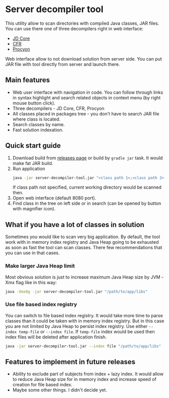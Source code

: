 # Server decompiler tool
This utility allow to scan directories with compiled Java classes, JAR files. You can use there one of three decompilers right in web interface:
* [JD Core](https://java-decompiler.github.io/)
* [CFR](https://www.benf.org/other/cfr/)
* [Procyon](https://github.com/mstrobel/procyon)

Web interface allow to not download solution from server side. You can put JAR file with tool directly from server and launch there.

## Main features
* Web user interface with navigation in code. You can follow through links in syntax highlight and search related objects in context menu (by right mouse button click).
* Three decompilers - JD Core, CFR, Procyon
* All classes placed in packages tree - you don't have to search JAR file where class is located.
* Search classes by name.
* Fast solution indexation.

## Quick start guide

1. Download build from [releases page](https://github.com/dmitriyushakov/server-decompiler-tool/releases) or build by `gradle jar` task. It would make fat JAR build.
2. Run application
   ```bash
   java -jar server-decompiler-tool.jar "<class path 1>;<class path 2>;...;<class path N>"
   ```
   If class path not specified, current working directory would be scanned then. 
3. Open web interface (default 8080 port).
4. Find class in the tree on left side or in search (can be opened by button with magnifier icon).

## What if you have a lot of classes in solution
Sometimes you would like to scan very big application. By default, the tool work with in memory index registry and Java Heap going to be exhausted as soon as fast the tool can scan classes. There few recommendations that you can use in that cases.

### Make larger Java Heap limit
Most obvious solution is just to increase maximum Java Heap size by JVM -Xmx flag like in this way:
```bash
java -Xmx8g -jar server-decompiler-tool.jar "/path/to/app/libs"
```

### Use file based index registry
You can switch to file based index registry. It would take more time to parse classes than it could be taken with in memory index registry. But in this case you are not limited by Java Heap to persist index registry.
Use either `--index temp-file` or `--index file`. If `temp-file` index would be used then index files will be deleted after application finish. 
```bash
java -jar server-decompiler-tool.jar --index file "/path/to/app/libs"
```

## Features to implement in future releases
* Ability to exclude part of subjects from index + lazy index. It would allow to reduce Java Heap size for in memory index and increase speed of creation for file based index.
* Maybe some other things. I didn't decide yet.
